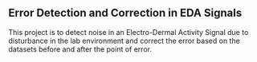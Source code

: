 ## Error Detection and Correction in EDA Signals

This project is to detect noise in an
Electro-Dermal Activity Signal due to disturbance
in the lab environment and correct the error
based on the datasets before and after the point
of error.
